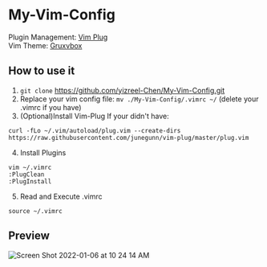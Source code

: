# My-Vim-Config
Plugin Management: [Vim Plug](https://github.com/junegunn/vim-plug)  
Vim Theme: [Gruxvbox](https://github.com/morhetz/gruvbox)

## How to use it
1. ``git clone`` https://github.com/yizreel-Chen/My-Vim-Config.git
2. Replace your vim config file: ``mv ./My-Vim-Config/.vimrc ~/`` (delete your .vimrc if you have)
3. (Optional)Install Vim-Plug If your didn't have:
```
curl -fLo ~/.vim/autoload/plug.vim --create-dirs https://raw.githubusercontent.com/junegunn/vim-plug/master/plug.vim
```
4. Install Plugins
```
vim ~/.vimrc
:PlugClean
:PlugInstall
```
5. Read and Execute .vimrc
```
source ~/.vimrc
```



## Preview
![Screen Shot 2022-01-06 at 10 24 14 AM](https://user-images.githubusercontent.com/58657543/148318127-b445176e-12cc-44bd-9fa6-f05fd96f7e08.png)
